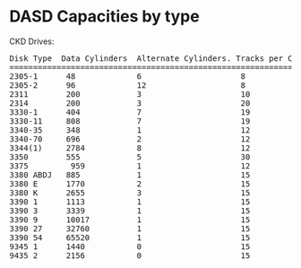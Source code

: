 DASD Capacities by type
=======================


CKD Drives:
<pre>
Disk Type  Data Cylinders  Alternate Cylinders. Tracks per Cylinder. Bytes per Track Bytes per Cylinder  Bytes per drive
========================================================================================================================
2305-1      48             6                     8                   14136           113088               5,428,224
2305-2      96             12                    8                   14660           117280               11,258,880
2311        200            3                     10                  3625            36250                7,250,000
2314        200            3                     20                  7294            145880               29,176,000
3330-1      404            7                     19                  13030           247570               100,018.280
3330-11     808            7                     19                  13030           247570               200,036,560
3340-35     348            1                     12                   8368           100416               34,944,768
3340-70     696            2                     12                   8368           100416                68,889,536
3344(1)     2784           8                     12                   8368           100416                275,558,144
3350        555            5                     30                  19069           572070                317,498,850
3375         959           1                     12                  35616           427392                409,868,928
3380 ABDJ   885            1                     15                  47476           712140                630,248,900
3380 E      1770           2                     15                  47476           712140                1,260,487,800
3380 K      2655           3                     15                  47476           712140                1,890,731,700
3390 1      1113           1                     15                  56664           849960                946,005,480
3390 3      3339           1                     15                  56664           849960                1,892,010,960
3390 9      10017          1                     15                  56664           849960                8,514,049,320
3390 27     32760          1                     15                  56664           849960                27,844,689,600
3390 54     65520          1                     15                  54664           849960                55,689,279,200
9345 1      1440           0                     15                  46456           696840                1,003,449.600
9435 2      2156           0                     15                  46656           696840                1,502,387,040
</pre>
